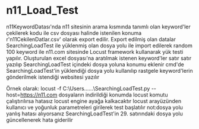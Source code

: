 # n11_Load_Test
n11KeywordDatası'nda n11 sitesinin arama kısmında tanımlı olan keyword'ler çekilerek
kodu ile csv dosyası halinde istenilen konuma r'n11CekilenDatlar.csv' olarak export edilir.
Export edilmiş olan datalar SearchingLoadTest ile yüklenmiş olan dosya yolu ile
import edilerek random 100 keyword ile n11.com sitesinde Locust framework kullanarak
yük testi yapılır.
Oluşturulan excel dosyası'na aratılmak istenen keyword'ler satır satır yazılıp
SearchingLoadTest içindeki dosya yoluna konumu eklenir
cmd'de SearchingLoadTest'in yüklendiği dosya yolu kullanılıp
rastgele keyword'lerin gönderilmek istendiği websitesi yazılır

Örnek olarak:
locust -f C:\Users\......\SearchingLoadTest.py --host=https://n11.com
dosyaların indirildiği konumda locust komutu çalıştırılırsa hatasız locust engine ayağa kalkacaktır
locust arayüzünden kullanıcı ve yoğunluk parametreleri girilerek test başlatılır
not:dosya yolu yanlış hatası alıyorsanız SearchingLoadTest'in 29. satırındaki dosya yolu güncellenerek
hata giderilir
